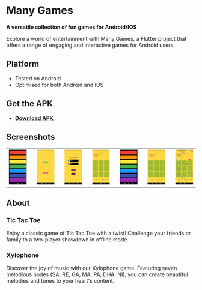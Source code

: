 # Many Games

**A versatile collection of fun games for Android/IOS**

Explore a world of entertainment with Many Games, a Flutter project that offers a range of engaging and interactive games for Android users.

## Platform

- Tested on Android
- Optimised for both Android and IOS

## Get the APK
- **[Download APK](https://drive.google.com/file/d/1DVLQJsiG7WXcn85DPcqaLIiBVGu1ibun/view?usp=sharing)**

## Screenshots 
<table>
  <tr>
    <td>
      <img src="Screenshots/1.jpg" width="200">
    </td>
    <td style="padding-left: 20px;">
      <img src="Screenshots/2.jpg" width="200">
    </td>
    <td style="padding-left: 20px;">
      <img src="Screenshots/3.jpg" width="200">
    </td>
    <td style="padding-left: 20px;">
      <img src="Screenshots/4.jpg" width="200">
    </td>
     <td style="padding-left: 20px;">
      <img src="Screenshots/5.jpg" width="200">
    </td>
    <td style="padding-left: 20px;">
      <img src="Screenshots/6.jpg" width="200">
    </td>
    <td style="padding-left: 20px;">
      <img src="Screenshots/7.jpg" width="200">
    </td>
  </tr>
</table>


## About

### Tic Tac Toe

Enjoy a classic game of Tic Tac Toe with a twist! Challenge your friends or family to a two-player showdown in offline mode.

### Xylophone

Discover the joy of music with our Xylophone game. Featuring seven melodious nodes (SA, RE, GA, MA, PA, DHA, NI), you can create beautiful melodies and tunes to your heart's content.
